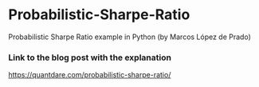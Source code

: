 # Probabilistic-Sharpe-Ratio
Probabilistic Sharpe Ratio example in Python (by Marcos López de Prado)

### Link to the blog post with the explanation
https://quantdare.com/probabilistic-sharpe-ratio/
